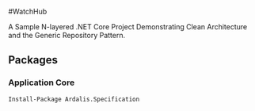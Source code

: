 #WatchHub

A Sample N-layered .NET Core Project Demonstrating Clean Architecture and the Generic Repository Pattern.

## Packages

### Application Core

```
Install-Package Ardalis.Specification
```